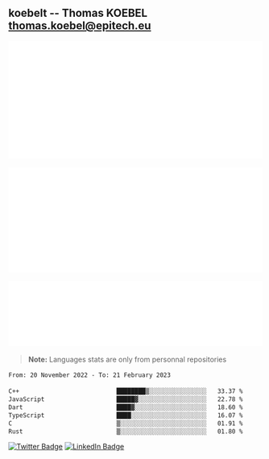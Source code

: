 ## koebelt -- Thomas KOEBEL <thomas.koebel@epitech.eu>

<!-- On github since 2018-->


![Metrics](/metrics.classic.svg)



<!--![Metrics](/metrics.plugin.introduction.repository.svg)-->
![Metrics](/metrics.plugin.isocalendar.svg)



![Metrics](/metrics.plugin.languages.svg)

> **Note:** Languages stats are only from personnal repositories

<!--START_SECTION:waka-->

```text
From: 20 November 2022 - To: 21 February 2023

C++                           ████████▒░░░░░░░░░░░░░░░░   33.37 %
JavaScript                    █████▓░░░░░░░░░░░░░░░░░░░   22.78 %
Dart                          ████▓░░░░░░░░░░░░░░░░░░░░   18.60 %
TypeScript                    ████░░░░░░░░░░░░░░░░░░░░░   16.07 %
C                             ▒░░░░░░░░░░░░░░░░░░░░░░░░   01.91 %
Rust                          ▒░░░░░░░░░░░░░░░░░░░░░░░░   01.80 %
```

<!--END_SECTION:waka-->

[![Twitter Badge](https://img.shields.io/badge/Twitter-Profile-informational?style=flat&logo=twitter&logoColor=white&color=1CA2F1)](https://twitter.com/jesuis_roux)
[![LinkedIn Badge](https://img.shields.io/badge/LinkedIn-Profile-informational?style=flat&logo=linkedin&logoColor=white&color=0D76A8)](https://www.linkedin.com/in/koebelt/)

